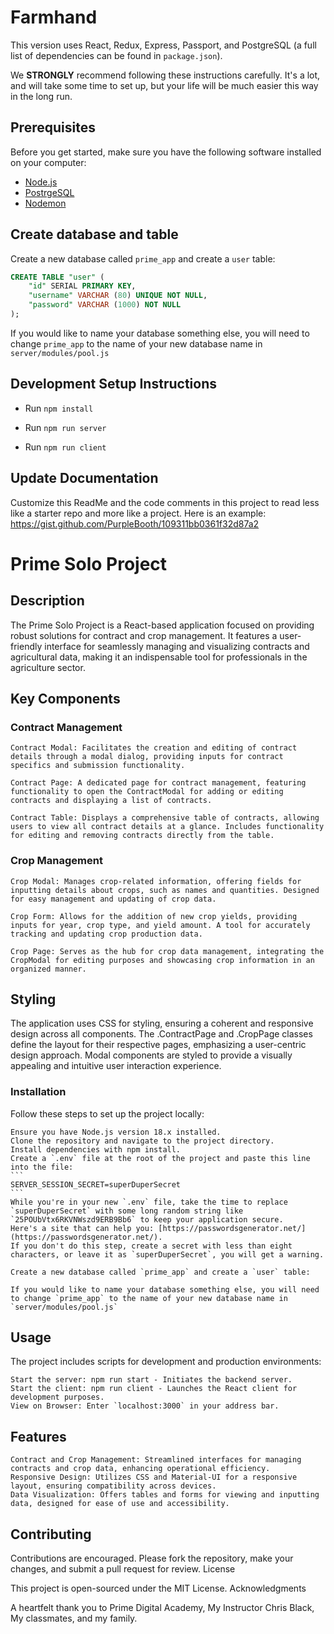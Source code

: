 
# Farmhand
This version uses React, Redux, Express, Passport, and PostgreSQL (a full list of dependencies can be found in `package.json`).

We **STRONGLY** recommend following these instructions carefully. It's a lot, and will take some time to set up, but your life will be much easier this way in the long run.

## Prerequisites

Before you get started, make sure you have the following software installed on your computer:

- [Node.js](https://nodejs.org/en/)
- [PostrgeSQL](https://www.postgresql.org/)
- [Nodemon](https://nodemon.io/)

## Create database and table

Create a new database called `prime_app` and create a `user` table:

```SQL
CREATE TABLE "user" (
    "id" SERIAL PRIMARY KEY,
    "username" VARCHAR (80) UNIQUE NOT NULL,
    "password" VARCHAR (1000) NOT NULL
);
```

If you would like to name your database something else, you will need to change `prime_app` to the name of your new database name in `server/modules/pool.js`

## Development Setup Instructions

- Run `npm install`

- Run `npm run server`
- Run `npm run client`


## Update Documentation

Customize this ReadMe and the code comments in this project to read less like a starter repo and more like a project. Here is an example: https://gist.github.com/PurpleBooth/109311bb0361f32d87a2

<!-- Break -->

# Prime Solo Project
## Description

The Prime Solo Project is a React-based application focused on providing robust solutions for contract and crop management. It features a user-friendly interface for seamlessly managing and visualizing contracts and agricultural data, making it an indispensable tool for professionals in the agriculture sector.

## Key Components
### Contract Management

    Contract Modal: Facilitates the creation and editing of contract details through a modal dialog, providing inputs for contract specifics and submission functionality.

    Contract Page: A dedicated page for contract management, featuring functionality to open the ContractModal for adding or editing contracts and displaying a list of contracts.

    Contract Table: Displays a comprehensive table of contracts, allowing users to view all contract details at a glance. Includes functionality for editing and removing contracts directly from the table.

### Crop Management

    Crop Modal: Manages crop-related information, offering fields for inputting details about crops, such as names and quantities. Designed for easy management and updating of crop data.

    Crop Form: Allows for the addition of new crop yields, providing inputs for year, crop type, and yield amount. A tool for accurately tracking and updating crop production data.

    Crop Page: Serves as the hub for crop data management, integrating the CropModal for editing purposes and showcasing crop information in an organized manner.

## Styling

The application uses CSS for styling, ensuring a coherent and responsive design across all components. The .ContractPage and .CropPage classes define the layout for their respective pages, emphasizing a user-centric design approach. Modal components are styled to provide a visually appealing and intuitive user interaction experience.

### Installation

Follow these steps to set up the project locally:

    Ensure you have Node.js version 18.x installed.
    Clone the repository and navigate to the project directory.
    Install dependencies with npm install.
    Create a `.env` file at the root of the project and paste this line into the file:
    ```
    SERVER_SESSION_SECRET=superDuperSecret
    ```
    While you're in your new `.env` file, take the time to replace `superDuperSecret` with some long random string like `25POUbVtx6RKVNWszd9ERB9Bb6` to keep your application secure. 
    Here's a site that can help you: [https://passwordsgenerator.net/](https://passwordsgenerator.net/). 
    If you don't do this step, create a secret with less than eight characters, or leave it as `superDuperSecret`, you will get a warning.

    Create a new database called `prime_app` and create a `user` table:

    If you would like to name your database something else, you will need to change `prime_app` to the name of your new database name in `server/modules/pool.js`

## Usage

The project includes scripts for development and production environments:

    Start the server: npm run start - Initiates the backend server.
    Start the client: npm run client - Launches the React client for development purposes.
    View on Browser: Enter `localhost:3000` in your address bar. 

## Features

    Contract and Crop Management: Streamlined interfaces for managing contracts and crop data, enhancing operational efficiency.
    Responsive Design: Utilizes CSS and Material-UI for a responsive layout, ensuring compatibility across devices.
    Data Visualization: Offers tables and forms for viewing and inputting data, designed for ease of use and accessibility.

## Contributing

Contributions are encouraged. Please fork the repository, make your changes, and submit a pull request for review.
License

This project is open-sourced under the MIT License.
Acknowledgments

A heartfelt thank you to Prime Digital Academy, My Instructor Chris Black, My classmates, and my family. 
